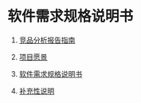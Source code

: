 # 软件需求规格说明书

1. [竞品分析报告指南](./document_files/软件需求规格说明书_竞品分析报告指南.md)

2. [项目愿景](./document_files/软件需求规格说明书_项目愿景.md)

3. [软件需求规格说明书](./document_files/软件需求规格说明书)

4. [补充性说明](./document_files/软件需求规格说明书_补充性说明.md)

   

